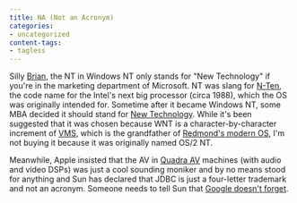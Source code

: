 ```yaml
---
title: NA (Not an Acronym)
categories:
- uncategorized
content-tags:
- tagless
---
```


Silly [Brian][1], the NT in Windows NT only stands for "New Technology" if you're in the marketing department of Microsoft.  NT was slang for [N-Ten][2], the code name for the Intel's next big processor (circa 1988), which the OS was originally intended for.  Sometime after it became Windows NT, some MBA decided it should stand for [New Technology][3].  While it's been suggested that it was chosen because WNT is a character-by-character increment of [VMS][4], which is the grandfather of [Redmond's modern OS][5], I'm not buying it because it was originally named OS/2 NT.

   [1]: http://stlbrianj.blogspot.com/
   [2]: http://www.intel.com/design/chipsets/860/
   [3]: http://www.wininformant.com/Articles/Index.cfm?ArticleID=37757
   [4]: http://www.pottsoft.com/home/vms/vms.html
   [5]: http://www.winntmag.com/Articles/Index.cfm?IssueID=97&ArticleID=4494

Meanwhile, Apple insisted that the AV in [Quadra AV][6] machines (with audio and video DSPs) was just a cool sounding moniker and by no means stood for anything and Sun has declared that JDBC is just a four-letter trademark and not an acronym.  Someone needs to tell Sun that [Google doesn't forget][7].

   [6]: http://www.lowendmac.com/quadra/q840av.shtml
   [7]: http://www.google.com/search?num=1&q=java.sun.com/products/jdbc/
